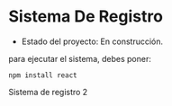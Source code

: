 <h1>Sistema De Registro</h1>

- Estado del proyecto: En construcción.

para ejecutar el sistema, debes poner:

```npm install react```

Sistema de registro 2
